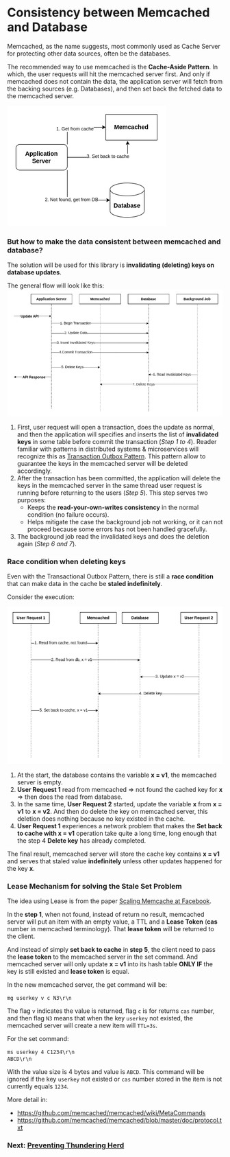 # Consistency between Memcached and Database

Memcached, as the name suggests, most commonly used as Cache Server
for protecting other data sources, often be the databases.

The recommended way to use memcached is the **Cache-Aside Pattern**.
In which, the user requests will hit the memcached server first.
And only if memcached does not contain the data, the application server will
fetch from the backing sources (e.g. Databases),
and then set back the fetched data to the memcached server.

![Cache Aside Pattern](images/cache-aside.png)

### But how to make the data consistent between memcached and database?

The solution will be used for this library is **invalidating (deleting) keys on database updates**.

The general flow will look like this:
![Invalidate Flow](images/invalidate-flow.png)

1. First, user request will open a transaction, does the update as normal,
   and then the application will specifies and inserts the list of **invalidated keys** in some table before
   commit the transaction (*Step 1 to 4*).
   Reader familiar with patterns in distributed systems & microservices
   will recognize this
   as [Transaction Outbox Pattern](https://microservices.io/patterns/data/transactional-outbox.html).
   This pattern allow to guarantee the keys in the memcached server will be deleted accordingly.
2. After the transaction has been committed, the application will delete the keys in the memcached server
   in the same thread user request is running before returning to the users (*Step 5*).
   This step serves two purposes:
    * Keeps the **read-your-own-writes consistency** in the normal condition (no failure occurs).
    * Helps mitigate the case the background job not working,
      or it can not proceed because some errors has not been handled gracefully.
3. The background job read the invalidated keys and does the deletion again (*Step 6 and 7*).

### Race condition when deleting keys

Even with the Transactional Outbox Pattern, there is still a **race condition**
that can make data in the cache be **staled indefinitely**.

Consider the execution:

![Race Condition](images/race-condition.png)

1. At the start, the database contains the variable **x = v1**, the memcached server is empty.
2. **User Request 1** read from memcached => not found the cached key for **x** => then does the read from database.
3. In the same time, **User Request 2** started, update the variable **x** from **x = v1** to **x = v2**.
   And then do delete the key on memcached server, this deletion does nothing because no key existed in the cache.
4. **User Request 1** experiences a network problem that makes the **Set back to cache with x = v1**
   operation take quite a long time,
   long enough that the step 4 **Delete key** has already completed.

The final result, memcached server will store the cache key contains **x = v1**
and serves that staled value **indefinitely** unless other updates happened for the key **x**.

### Lease Mechanism for solving the Stale Set Problem

The idea using Lease is from the paper
[Scaling Memcache at Facebook](https://www.usenix.org/system/files/conference/nsdi13/nsdi13-final170_update.pdf).

In the **step 1**, when not found, instead of return no result, memcached server will put
an item with an empty value, a TTL and a **Lease Token** (**cas** number in memcached terminology).
That **lease token** will be returned to the client.

And instead of simply **set back to cache** in **step 5**, the client need to pass the **lease token**
to the memcached server in the set command. And memcached server will only update **x = v1** into its hash table
**ONLY IF** the key is still existed and **lease token** is equal.

In the new memcached server, the get command will be:

```
mg userkey v c N3\r\n
```

The flag ``v`` indicates the value is returned, flag ``c`` is for returns ``cas`` number,
and then flag ``N3`` means that when the key ``userkey`` not existed,
the memcached server will create a new item will ``TTL=3s``.

For the set command:

```
ms userkey 4 C1234\r\n
ABCD\r\n
```

With the value size is 4 bytes and value is ``ABCD``. This command will be ignored if the key ``userkey`` not existed
or ``cas`` number
stored in the item is not currently equals ``1234``.

More detail in:

* https://github.com/memcached/memcached/wiki/MetaCommands
* https://github.com/memcached/memcached/blob/master/doc/protocol.txt

### Next: [Preventing Thundering Herd](thundering-herd.md)